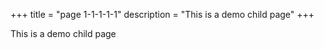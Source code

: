 +++
title = "page 1-1-1-1-1"
description = "This is a demo child page"
+++

This is a demo child page
